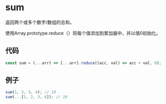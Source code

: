 # sum

返回两个或多个数字/数组的总和。

使用Array.prototype.reduce（）将每个值添加到累加器中，并以值0初始化。

## 代码

```js
const sum = (...arr) => [...arr].reduce((acc, val) => acc + val, 0);
```

## 例子

```js
sum(1, 2, 3, 4); // 10
sum(...[1, 2, 3, 4]); // 10
```
